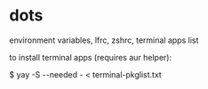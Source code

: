 # dots

environment variables, lfrc, zshrc, terminal apps list

to install terminal apps (requires aur helper):

$ yay -S --needed - < terminal-pkglist.txt
